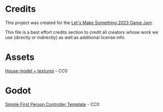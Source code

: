 # Credits

This project was created for the [Let's Make Something 2023 Game Jam](https://itch.io/jam/lets-make-something-2023).

This file is a best effort credits section to credit all creators whose work we use (directly or indirectly) as well as additional license info.

# Assets

[House model + textures](https://elbolilloduro.itch.io/house) - CC0

# Godot

[Simple First Person Controller Template](https://github.com/rbarongr/GodotFirstPersonController) - CC0
